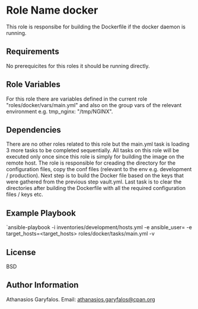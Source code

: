 Role Name docker
================

This role is responsibe for building the Dockerfile if the docker daemon is running.

Requirements
------------

No prerequicites for this roles it should be running directly.

Role Variables
--------------

For this role there are variables defined in the current role "roles/docker/vars/main.yml" and also on the group vars of the relevant environment e.g. tmp_nginx: "/tmp/NGINX".

Dependencies
------------

There are no other roles related to this role but the main.yml task is loading 3 more tasks to be completed sequentially. All tasks on this role will be executed only once since this role is simply for building the image on the remote host. The role is responsible for creading the directory for the configuration files, copy the conf files (relevant to the env e.g. development / production). Next step is to build the Docker file based on the keys that were gathered from the previous step vault.yml. Last task is to clear the directories after building the Dockerfile with all the required configuration files / keys etc.

Example Playbook
----------------

`ansible-playbook -i inventories/development/hosts.yml -e ansible_user=<username> -e target_hosts=<target_hosts> roles/docker/tasks/main.yml -v

License
-------

BSD

Author Information
------------------

Athanasios Garyfalos. Email: athanasios.garyfalos@cpan.org
